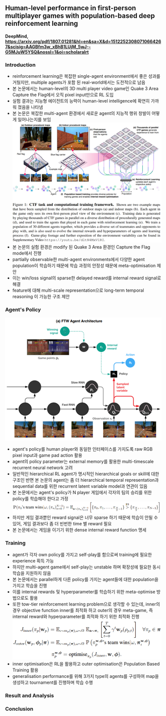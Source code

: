 ## Human-level performance in first-person multiplayer games with population-based deep reinforcement learning

#### DeepMind, https://arxiv.org/pdf/1807.01281&hl=en&sa=X&d=15122523080710664267&scisig=AAGBfm3w_xBhB1LUjM_5wJ--G5MJuW5YSQ&nossl=1&oi=scholaralrt

### Introduction
- reinforcement learning은 복잡한 single-agent environment에서 좋은 성과를 거뒀지만, multiple agents가 포함 된 real-world에서는 도전적으로 남음
- 본 논문에서는 human-level의 3D multi player video game인 Quake 3 Area Capture the Flag에서 오직 pixel input만으로 RL 도입
- 실험 결과는 지능형 에이전트의 능력이 human-level intelligence에 확연히 가까워 졌음을 나타냄
- 본 논문은 복잡한 multi-agent 환경에서 새로운 agent의 지능적 행위 창발이 어떻게 일어나는지를 보임
![CTF task and computational training framework](paper_images/CTF_image1.PNG)
- 본 논문의 실험 환경은 modify 된 Quake 3 Area 환경인 Capture the Flag mode에서 진행
- partially observable한 multi-agent environments에서 다양한 agent population이 학습하기 때문에 학습 과정의 안정성 때문에 meta-optimisation 제안
- 이는 win/loss signal의 sparse한 delayed reward를 internal reward signal로 해결
- feature에 대해 multi-scale representation으로 long-term temporal reasoning 이 가능한 구조 제안

### Agent's Policy
![objective function of inner and outer](paper_images/CTF_image4.PNG)
- agent's policy를 human player와 동일한 인터페이스를 가지도록 raw RGB pixel input과 game pad action 활용
- agent의 policy parameter는 external memory를 활용한 multi-timescale recurrent neural network 고려
- 일반적인 hierarchical RL agent가 명시적인 hierarchical goals or skill에 대한 구조인 반면 본 논문의 agent는 좀 더 hierarchical temporal representation과 sequential data를 위한 recurrent latent variable model과 연관이 있음
- 본 논문에서는 agent's policy가 N player 게임에서 각자의 팀의 승리를 위한 policy를 학습해야 한다고 가정
![policy of maximise team rewards](paper_images/CTF_image2.PNG)
- 하지만 게임 결과뿐인 reward signal은 너무 sparse 하기 때문에 학습이 안될 수 있어, 게임 결과보다 좀 더 빈번한 time 별 reward 필요
- 본 논문에서는 게임을 이기기 위한 dense internal reward function 명세

### Training
- agent가 각자 own policy를 가지고 self-play를 함으로써 training에 필요한 experience 획득 가능
- 하지만 multi-agent game에서 self-play는 unstable 하며 확장성에 필요한 동시 학습을 지원하지 않음
- 본 논문에서는 parallel하게 다른 policy를 가지는 agent들에 대한 population을 가지고 학습을 진행
- 이를 internal rewards 및 hyperparameter를 학습하기 위한 meta-optimise 방법으로도 활용
- 또한 tow-tier reinforcement learning problem으로 생각할 수 있는데, inner의 경우 objective function inner를 최적화 하고 outer의 경우 meta-game, 즉 internal reward와 hyperparameter를 최적화 하기 위한 최적화 진행
![objective function of inner and outer](paper_images/CTF_image3.PNG)
- inner optimisation은 RL을 활용하고 outer optimisation은 Population Based Training 활용
- generalisation performance를 위해 3가지 type의 agents를 구성하여 map을 생성하고 tournament를 진행하며 학습 수행
  
### Result and Analysis

### Conclusion